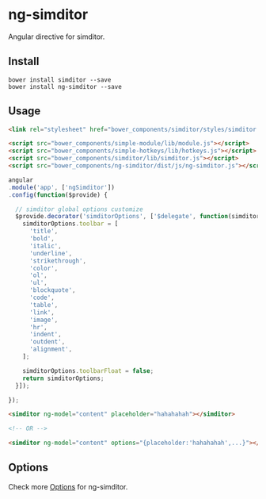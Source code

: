 # ng-simditor
Angular directive for simditor.

## Install

```
bower install simditor --save
bower install ng-simditor --save
```

## Usage

```html
<link rel="stylesheet" href="bower_components/simditor/styles/simditor.css" />

<script src="bower_components/simple-module/lib/module.js"></script>
<script src="bower_components/simple-hotkeys/lib/hotkeys.js"></script>
<script src="bower_components/simditor/lib/simditor.js"></script>
<script src="bower_components/ng-simditor/dist/js/ng-simditor.js"></script>
```

```js
angular
.module('app', ['ngSimditor'])
.config(function($provide) {

  // simditor global options customize
  $provide.decorator('simditorOptions', ['$delegate', function(simditorOptions) {
    simditorOptions.toolbar = [
      'title',
      'bold',
      'italic',
      'underline',
      'strikethrough',
      'color',
      'ol',
      'ul',
      'blockquote',
      'code',
      'table',
      'link',
      'image',
      'hr',
      'indent',
      'outdent',
      'alignment',
    ];

    simditorOptions.toolbarFloat = false;
    return simditorOptions;
  }]);

});
```

```html
<simditor ng-model="content" placeholder="hahahahah"></simditor>

<!-- OR -->

<simditor ng-model="content" options="{placeholder:'hahahahah',...}"></simditor>
```

## Options

Check more [Options](http://simditor.tower.im/docs/doc-config.html#anchor-toolbarFloat) for ng-simditor.
